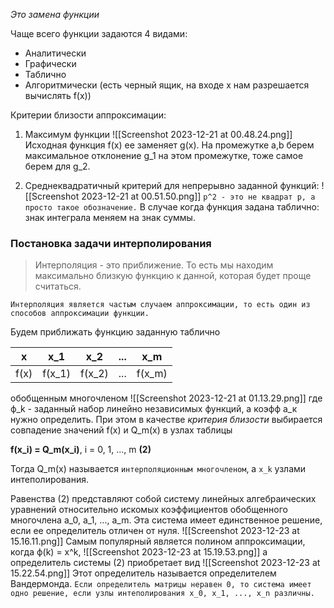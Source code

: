 _Это замена функции_ 

Чаще всего функции задаются 4 видами:
- Аналитически
- Графически
- Таблично
- Алгоритмически (есть черный ящик, на входе x нам разрешается вычислять f(x)) 

Критерии близости аппроксимации:
1. Максимум функции
![[Screenshot 2023-12-21 at 00.48.24.png]]
Исходная функция f(x) ее заменяет g(x). На промежутке a,b берем максимальное отклонение g_1 на этом промежутке, тоже самое берем для g_2.  

2. Среднеквадратичный критерий для непрерывно заданной функций:
![[Screenshot 2023-12-21 at 00.51.50.png]]
`р^2 - это не квадрат р, а просто такое обозначение.`
В случае когда функция задана таблично: знак интеграла меняем на знак суммы.
### Постановка задачи интерполирования

> Интерполяция - это приближение. То есть мы находим максимально близкую функцию к данной, которая будет проще считаться. 

`Интерполяция является частым случаем аппроксимации, то есть один из способов аппроксимации функции.`

Будем приближать функцию заданную таблично

| x | x_1 | x_2 | ... | x_m |
|-------------|-------------|-------------|-------------|-------------|
| f(x)    | f(x_1)    | f(x_2)    | ... | f(x_m)|
обобщенным многочленом
![[Screenshot 2023-12-21 at 01.13.29.png]]
где ф_k - заданный набор линейно независимых функций, а коэфф а_к нужно определить. При этом в качестве *критерия близости* выбирается совпадение значений f(x) и Q_m(x) в узлах таблицы

**f(x_i) = Q_m(x_i)**, i = 0, 1, ..., m  **(2)**

Тогда Q_m(x) называется `интерполяционным многочленом`, а `x_k` узлами интеполирования. 

Равенства (2) представляют собой систему линейных алгебраических уравнений относительно искомых коэффициентов обобщенного многочлена a_0, a_1, ..., a_m.
Эта система имеет единственное решение, если ее определитель отличен от нуля.
![[Screenshot 2023-12-23 at 15.16.11.png]]
Самым популярный является полином аппроксимации, когда ф(k) = x^k, 
![[Screenshot 2023-12-23 at 15.19.53.png]]
а определитель системы (2) приобретает вид 
![[Screenshot 2023-12-23 at 15.22.54.png]]
Этот определитель называется определителем Вандермонда. `Если определитель матрицы неравен 0, то система имеет одно решение, если узлы интеполирования x_0, x_1, ..., x_n различны.`


